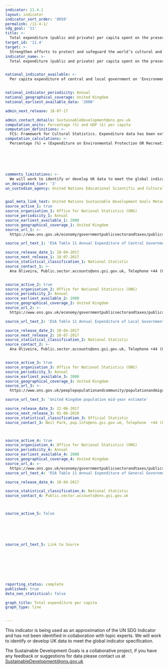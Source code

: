 ```yaml
---
indicator: 11.4.1
layout: indicator
indicator_sort_order: '0050'
permalink: /11-4-1/
sdg_goal: '11'
title: >-
  Total expenditure (public and private) per capita spent on the preservation, protection and conservation of all cultural and natural heritage, by type of heritage (cultural, natural, mixed and World Heritage Centre designation), level of government (national, regional and local/municipal), type of expenditure (operating expenditure/investment) and type of private funding (donations in kind, private non-profit sector and sponsorship)
target_id: '11.4'
target: >-
  Strengthen efforts to protect and safeguard the world’s cultural and natural heritage
indicator_name: >-
  Total expenditure (public and private) per capita spent on the preservation, protection and conservation of all cultural and natural heritage, by type of heritage (cultural, natural, mixed and World Heritage Centre designation), level of government (national, regional and local/municipal), type of expenditure (operating expenditure/investment) and type of private funding (donations in kind, private non-profit sector and sponsorship)


national_indicator_available: >-
  Per capita expenditure of central and local government on 'Environmental protection' and 'Recreation, culture and religion'


national_indicator_periodicity: Annual
national_geographical_coverage: United Kingdom
national_earliest_available_data: '2000'

admin_next_release: 18-07-17

admin_contact_details: SustainableDevelopment@ons.gov.uk
computation_units: Percentage (%) and GDP (£) per capita
computation_definitions: >-
  FCS: Framework for Cultural Statistics. Expenditure data has been extracted from annual expenditures of central and local government using UN Classification of the Functions of Government (COFOG) codes for ‘Environmental protection’ GF05 and ‘Recreation, culture and religion’ GF08.
computation_calculations: >-
  Percentage (%) = (Expenditure on Environmental Protection OR Recreation, culture and religion / Total Government Expenditure) OR Per capita = (Expenditure on Environmental Protection OR Recreation, culture and religion / UK Population)






comments_limitations: >-
  We will work to identify or develop UK data to meet the global indicator specification.
un_designated_tier: '3'
un_custodian_agency: United Nations Educational Scientific and Cultural Organization (UNESCO)


goal_meta_link_text: United Nations Sustainable Development Goals Metadata (PDF 4.0 MB)
source_active_1: true
source_organisation_1: Office for National Statistics (ONS)
source_periodicity_1: Annual
source_earliest_available_1: 2000
source_geographical_coverage_1: United Kingdom
source_url_1: >-
  https://www.ons.gov.uk/economy/governmentpublicsectorandtaxes/publicspending/datasets/esatable11annualexpenditureofcentralgovernment

source_url_text_1: 'ESA Table 11 Annual Expenditure of Central Government'

source_release_date_1: 18-04-2017
source_next_release_1: 18-07-2017
source_statistical_classification_1: National Statistic
source_contact_1: >-
  Ana Oliveira, Public.sector.accounts@ons.gsi.gov.uk, Telephone +44 (0)1633 451792


source_active_2: true
source_organisation_2: Office for National Statistics (ONS)
source_periodicity_2: Annual
source_earliest_available_2: 2000
source_geographical_coverage_2: United Kingdom
source_url_2: >-
  https://www.ons.gov.uk/economy/governmentpublicsectorandtaxes/publicspending/datasets/esatable11annualexpenditurelocalgovernment

source_url_text_2: 'ESA Table 11 Annual Expenditure of Local Government'

source_release_date_2: 18-04-2017
source_next_release_2: 18-07-2017
source_statistical_classification_2: National Statistic
source_contact_2: >-
  Ana Oliveira, Public.sector.accounts@ons.gsi.gov.uk, Telephone +44 (0)1633 451792


source_active_3: true
source_organisation_3: Office for National Statistics (ONS)
source_periodicity_3: Annual
source_earliest_available_3: 2000
source_geographical_coverage_3: United Kingdom
source_url_3: >-
  https://www.ons.gov.uk/peoplepopulationandcommunity/populationandmigration/populationestimates/timeseries/ukpop/pop

source_url_text_3: 'United Kingdom population mid-year estimate'

source_release_date_3: 22-06-2017
source_next_release_3: 01-06-2018
source_statistical_classification_3: Official Statistic 
source_contact_3: Neil Park, pop.info@ons.gsi.gov.uk, Telephone  +44 (0)1329 444661



source_active_4: true
source_organisation_4: Office for National Statistics (ONS)
source_periodicity_4: Annual
source_earliest_available_4: 2000
source_geographical_coverage_4: United Kingdom
source_url_4: >-
  https://www.ons.gov.uk/economy/governmentpublicsectorandtaxes/publicspending/datasets/esatable11annualexpenditureofgeneralgovernment
source_url_text_4: 'ESA Table 11 Annual Expenditure of General Government'

source_release_date_4: 18-04-2017

source_statistical_classification_4: National Statistic
source_contact_4: Public.sector.accounts@ons.gsi.gov.uk



source_active_5: false






source_url_text_5: Link to Source








reporting_status: complete
published: true
data_non_statistical: false

graph_title: Total expenditure per capita
graph_type: line


---
```

This indicator is being used as an approximation of the UN SDG Indicator and has not been identified in collaboration with topic experts. We will work to identify or develop UK data to meet the global indicator specification.
  
The Sustainable Development Goals is a collaborative project, if you have any feedback or suggestions for data please contact us at <SustainableDevelopment@ons.gov.uk>


